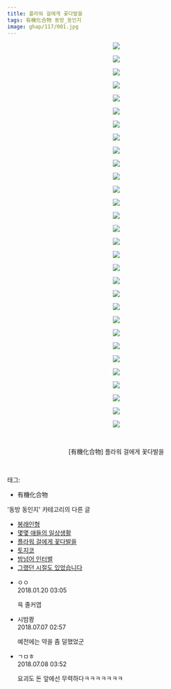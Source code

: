 ```yaml
---
title: 플라워 걸에게 꽃다발을
tags: 有機化合物 동방_동인지
image: ghap/117/001.jpg
---
```

<div class="article">
<p style="text-align: center; clear: none; float: none;"><img src="{{ site.nasurl }}/ghap/117/001.jpg"/></p>
<p style="text-align: center; clear: none; float: none;"><img src="{{ site.nasurl }}/ghap/117/002.jpg"/></p>
<p style="text-align: center; clear: none; float: none;"><img src="{{ site.nasurl }}/ghap/117/003.jpg"/></p>
<p style="text-align: center; clear: none; float: none;"><img src="{{ site.nasurl }}/ghap/117/004.jpg"/></p>
<p style="text-align: center; clear: none; float: none;"><img src="{{ site.nasurl }}/ghap/117/005.jpg"/></p>
<p style="text-align: center; clear: none; float: none;"><img src="{{ site.nasurl }}/ghap/117/006.jpg"/></p>
<p style="text-align: center; clear: none; float: none;"><img src="{{ site.nasurl }}/ghap/117/007.jpg"/></p>
<p style="text-align: center; clear: none; float: none;"><img src="{{ site.nasurl }}/ghap/117/008.jpg"/></p>
<p style="text-align: center; clear: none; float: none;"><img src="{{ site.nasurl }}/ghap/117/009.jpg"/></p>
<p style="text-align: center; clear: none; float: none;"><img src="{{ site.nasurl }}/ghap/117/010.jpg"/></p>
<p style="text-align: center; clear: none; float: none;"><img src="{{ site.nasurl }}/ghap/117/011.jpg"/></p>
<p style="text-align: center; clear: none; float: none;"><img src="{{ site.nasurl }}/ghap/117/012.jpg"/></p>
<p style="text-align: center; clear: none; float: none;"><img src="{{ site.nasurl }}/ghap/117/013.jpg"/></p>
<p style="text-align: center; clear: none; float: none;"><img src="{{ site.nasurl }}/ghap/117/014.jpg"/></p>
<p style="text-align: center; clear: none; float: none;"><img src="{{ site.nasurl }}/ghap/117/015.jpg"/></p>
<p style="text-align: center; clear: none; float: none;"><img src="{{ site.nasurl }}/ghap/117/016.jpg"/></p>
<p style="text-align: center; clear: none; float: none;"><img src="{{ site.nasurl }}/ghap/117/017.jpg"/></p>
<p style="text-align: center; clear: none; float: none;"><img src="{{ site.nasurl }}/ghap/117/018.jpg"/></p>
<p style="text-align: center; clear: none; float: none;"><img src="{{ site.nasurl }}/ghap/117/019.jpg"/></p>
<p style="text-align: center; clear: none; float: none;"><img src="{{ site.nasurl }}/ghap/117/020.jpg"/></p>
<p style="text-align: center; clear: none; float: none;"><img src="{{ site.nasurl }}/ghap/117/021.jpg"/></p>
<p style="text-align: center; clear: none; float: none;"><img src="{{ site.nasurl }}/ghap/117/022.jpg"/></p>
<p style="text-align: center; clear: none; float: none;"><img src="{{ site.nasurl }}/ghap/117/023.jpg"/></p>
<p style="text-align: center; clear: none; float: none;"><img src="{{ site.nasurl }}/ghap/117/024.jpg"/></p>
<p style="text-align: center; clear: none; float: none;"><img src="{{ site.nasurl }}/ghap/117/025.jpg"/></p>
<p style="text-align: center; clear: none; float: none;"><img src="{{ site.nasurl }}/ghap/117/026.jpg"/></p>
<p style="text-align: center; clear: none; float: none;"><img src="{{ site.nasurl }}/ghap/117/027.jpg"/></p>
<p style="text-align: center; clear: none; float: none;"><img src="{{ site.nasurl }}/ghap/117/028.jpg"/></p>
<p style="text-align: center; clear: none; float: none;"><img src="{{ site.nasurl }}/ghap/117/029.jpg"/></p>
<p style="text-align: center; clear: none; float: none;"><img src="{{ site.nasurl }}/ghap/117/030.jpg"/></p>
<p style="text-align: center; clear: none; float: none;"><br/></p>
<p style="text-align: center; clear: none; float: none;">[有機化合物] 플라워 걸에게 꽃다발을</p>
<p><br/></p>
</div><div class="tagTrail">
<p>태그: </p>
<ul>
<li>有機化合物</li>
</ul>
</div><div class="another">
<p>'동방 동인지' 카테고리의 다른 글</p>
<ul>
<li><a href="/2016-06-18-ghap_119">봉래인형</a></li>
<li><a href="/2016-06-18-ghap_118">몇몇 애들의 일상생활</a></li>
<li><a href="/2016-06-18-ghap_117">플라워 걸에게 꽃다발을</a></li>
<li><a href="/2016-06-18-ghap_116">토지코</a></li>
<li><a href="/2016-06-18-ghap_115">밤넘어 인터벌</a></li>
<li><a href="/2016-06-18-ghap_114">그랬던 시절도 있었습니다</a></li>
</ul>
</div><div class="cb_module cb_fluid">
<div class="cb_wrt cb_profile">
<div class="comment">
<ul>
<li class="cb_thumb_off" id="comment15178324">
<div class="cb_comment_area">
<div class="cb_info_area">
<div class="cb_section">
<span class="cb_nick_name">ㅇㅇ</span>
</div>
<div class="cb_section">
<span class="cb_date">2018.01.20 03:05 </span>
</div>
</div>
<div class="cb_dsc_comment">
<p class="cb_dsc">
											윽 졸커엽
										</p>
</div>
</div></li>
<li class="cb_thumb_off" id="comment15281784">
<div class="cb_comment_area">
<div class="cb_info_area">
<div class="cb_section">
<span class="cb_nick_name">시밤쾅</span>
</div>
<div class="cb_section">
<span class="cb_date">2018.07.07 02:57 </span>
</div>
</div>
<div class="cb_dsc_comment">
<p class="cb_dsc">
											예전에는 약을 좀 덜했었군
										</p>
</div>
</div></li>
<li class="cb_thumb_off" id="comment15282158">
<div class="cb_comment_area">
<div class="cb_info_area">
<div class="cb_section">
<span class="cb_nick_name">ㄱㅁㅎ</span>
</div>
<div class="cb_section">
<span class="cb_date">2018.07.08 03:52 </span>
</div>
</div>
<div class="cb_dsc_comment">
<p class="cb_dsc">
											요괴도 돈 앞에선 무력하다ㅋㅋㅋㅋㅋㅋㅋ
										</p>
</div>
</div></li>
</ul>
</div>
</div><!-- commentList close -->
</div>